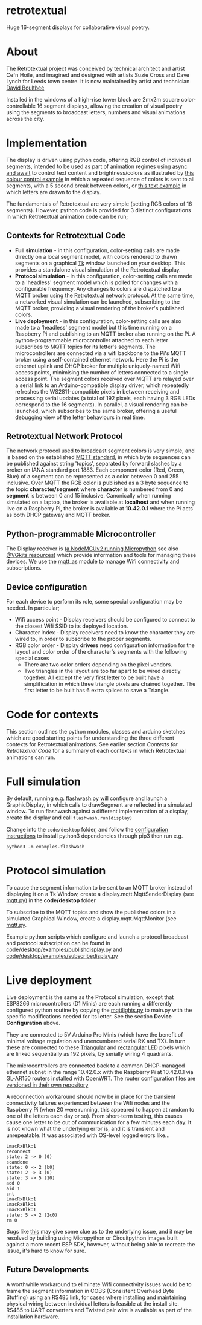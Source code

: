 # retrotextual
Huge 16-segment displays for collaborative visual poetry.

# About

The Retrotextual project was conceived by technical architect and artist Cefn Hoile, and imagined and designed with artists Suzie Cross and Dave Lynch for Leeds town centre. It is now maintained by artist and technician [David Boultbee](https://github.com/davidboultbee/retrotextual)

Installed in the windows of a high-rise tower block are 2mx2m square color-controllable 16 segment displays, allowing the creation of visual poetry using the segments to broadcast letters, numbers and visual animations across the city.

# Implementation

The display is driven using python code, offering RGB control of individual segments, intended to be used as part of animation regimes using [async and await](https://www.youtube.com/watch?v=tSLDcRkgTsY) to control text content and brightness/colors as illustrated by [this colour control example](https://github.com/cefn/retrotextual/blob/master/code/desktop/examples/flashwash.py) in which a repeated sequence of colors is sent to all segments, with a 5 second break between colors, or [this text example](https://github.com/cefn/retrotextual/blob/master/code/desktop/examples/helloworld.py) in which letters are drawn to the display.

The fundamentals of Retrotextual are very simple (setting RGB colors of 16 segments). However, python code is provided for 3 distinct configurations in which Retrotextual animation code can be run;

## Contexts for Retrotextual Code

* __Full simulation__ - in this configuration, color-setting calls are made directly on a local segment model, with colors rendered to drawn segments on a graphical [Tk](https://wiki.python.org/moin/TkInter)  window launched on your desktop. This provides a standalone visual simulation of the Retrotextual display.
* __Protocol simulation__ - in this configuration, color-setting calls are made to a 'headless' segment model which is polled for changes with a configurable frequency. Any changes to colors are dispatched to a MQTT broker using the Retrotextual network protocol. At the same time, a networked visual simulation can be launched, subscribing to the MQTT broker, providing a visual rendering of the broker's published colors.
* __Live deployment__ - in this configuration, color-setting calls are also made to a 'headless' segment model but this time running on a Raspberry Pi and publishing to an MQTT broker also running on the Pi. A python-programmable microcontroller attached to each letter subscribes to MQTT topics for its letter's segments. The microcontrollers are connected via a wifi backbone to the Pi's MQTT broker using a self-contained ethernet network. Here the Pi is the ethernet uplink and DHCP broker for multiple uniquely-named Wifi access points, minimising the number of letters connected to a single access point. The segment colors received over MQTT are relayed over a serial link to an Arduino-compatible display driver, which repeatedly refreshes the WS2811-compatible pixels in between receiving and processing serial updates (a total of 192 pixels, each having 3 RGB LEDs correspond to the 16 segments). In parallel, a visual rendering can be launched, which subscribes to the same broker, offering a useful debugging view of the letter behaviours in real time.

## Retrotextual Network Protocol

The network protocol used to broadcast segment colors is very simple, and is based on the established [MQTT standard](http://mqtt.org/faq), in which byte sequences can be published against string 'topics', separated by forward slashes by a broker on IANA standard port 1883. Each component color (Red, Green, Blue) of a segment can be represented as a color between 0 and 255 inclusive. Over MQTT the RGB color is published as a 3 byte sequence to the topic __character/segment__ where __character__ is numbered from 0 and __segment__ is between 0 and 15 inclusive. Canonically when running simulated on a laptop, the broker is available at __localhost__ and when running live on a Raspberry Pi, the broker is available at __10.42.0.1__ where the Pi acts as both DHCP gateway and MQTT broker. 

## Python-programmable Microcontroller

The Display receiver is ([a NodeMCUv2 running Micropython](https://learn.adafruit.com/building-and-running-micropython-on-the-esp8266/flash-firmware) see also [@VGkits resources](https://vgkits.org/blog/projects/vanguard/)) which provide information and tools for managing these devices. We use the [mqtt_as](https://github.com/peterhinch/micropython-mqtt/tree/master/mqtt_as) module to manage Wifi connectivity and subscriptions.

## Device configuration

For each device to perform its role, some special configuration may be needed. In particular;

* Wifi access point - Display receivers should be configured to connect to the closest Wifi SSID to its deployed location.
* Character Index - Display receivers need to know the character they are wired to, in order to subscribe to the proper segments. 
* RGB color order - Display __drivers__ need configuration information for the layout and color order of the character's segments with the following special cases
	- There are two color orders depending on the pixel vendors.
	- Two triangles in the layout are too far apart to be wired directly together. All except the very first letter to be built have a simplification in which three triangle pixels are chained together. The first letter to be built has 6 extra splices to save a Triangle.

# Code for contexts

This section outlines the python modules, classes and arduino sketches which are good starting points for understanding the three different contexts for Retrotextual animations.  See earlier section _Contexts for Retrotextual Code_ for a summary of each contexts in which Retrotextual animations can run.
 
# Full simulation

By default, running e.g. [flashwash.py](https://github.com/cefn/retrotextual/blob/master/code/desktop/examples/flashwash.py) will configure and launch a GraphicDisplay, in which calls to drawSegment are reflected in a simulated window. To run flashwash against a different implementation of a display, create the display and call `flashwash.run(display)`

Change into the `code/desktop` folder, and follow the [configuration instructions](https://github.com/cefn/retrotextual/blob/master/code/desktop/display/README.md) to install python3 dependencies through pip3 then run e.g.

`python3 -m examples.flashwash`

# Protocol simulation

To cause the segment information to be sent to an MQTT broker instead of displaying it on a Tk Window, create a display.mqtt.MqttSenderDisplay (see [mqtt.py](https://github.com/cefn/retrotextual/blob/master/code/desktop/display/mqtt.py)) in the __code/desktop__ folder

To subscribe to the MQTT topics and show the published colors in a simulated Graphical Window, create a display.mqtt.MqttMonitor (see [mqtt.py](https://github.com/cefn/retrotextual/blob/master/code/desktop/display/mqtt.py).

Example python scripts which configure and launch a protocol broadcast and protocol subscription can be found in [code/desktop/examples/publishdisplay.py](https://github.com/cefn/retrotextual/blob/master/code/desktop/examples/publishdisplay.py) and [code/desktop/examples/subscribedisplay.py](https://github.com/cefn/retrotextual/blob/master/code/desktop/examples/subscribedisplay.py)

# Live deployment

Live deployment is the same as the Protocol simulation, except that ESP8266 microcontrollers (D1 Minis) are each running a differently configured python routine by copying the [mqttlights.py](https://github.com/cefn/retrotextual/blob/master/code/cockle/mqttlights.py) to main.py with the specific modifications needed for its letter. See the section __Device Configuration__ above.

They are connected to 5V Arduino Pro Minis (which have the benefit of minimal voltage regulation and unencumbered serial RX and TX). In turn these are connected to these [Triangular](https://www.aliexpress.com/snapshot/0.html?spm=a2g0s.9042647.6.2.55404c4dO2yLVp&orderId=504902475689252&productId=32799774199) and [rectangular](https://www.aliexpress.com/snapshot/0.html?spm=a2g0s.9042647.6.2.1ad14c4drEic9h&orderId=504786566519252&productId=32706227746) LED pixels which are linked sequentially as 192 pixels, by serially wiring 4 quadrants.

The microcontrollers are connected back to a common DHCP-managed ethernet subnet in the range 10.42.0.x with the Raspberry Pi at 10.42.0.1 via GL-AR150 routers installed with OpenWRT. The router configuration files are [versioned in their own repository](https://github.com/ShrimpingIt/openwrt/tree/master/gl-ar150-clean%2Bretro)

A reconnection workaround should now be in place for the transient connectivity failures experienced between the Wifi nodes and the Raspberry Pi (when 20 were running, this appeared to happen at random to one of the letters each day or so). From short-term testing, this causes cause one letter to be out of communication for a few minutes each day. It is not known what the underlying error is, and it is transient and unrepeatable. It was associated with OS-level logged errors like...

```
LmacRxBlk:1
reconnect
state: 2 -> 0 (0)
scandone
state: 0 -> 2 (b0)
state: 2 -> 3 (0)
state: 3 -> 5 (10)
add 0
aid 1
cnt 
LmacRxBlk:1
LmacRxBlk:1
LmacRxBlk:1
state: 5 -> 2 (2c0)
rm 0
```

Bugs like [this](https://github.com/esp8266/Arduino/issues/50) may give some clue as to the underlying issue, and it may be resolved by building using Micropython or Circuitpython images built against a more recent ESP SDK, however, without being able to recreate the issue, it's hard to know for sure.

## Future Developments

A worthwhile workaround to eliminate Wifi connectivity issues would be to frame the segment information in COBS (Consistent Overhead Byte Stuffing) using an RS485 link, for cases where installing and maintaining physical wiring between individual letters is feasible at the install site. RS485 to UART converters and Twisted pair wire is available as part of the installation hardware.
